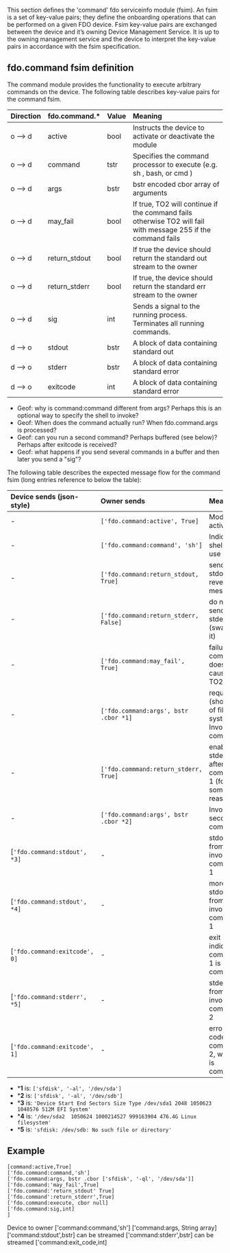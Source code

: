 This section defines the 'command' fdo serviceinfo module (fsim). An fsim is a set of key-value pairs; they define the
onboarding operations that can be performed on a given FDO device. Fsim key-value pairs are exchanged between the device and it’s owning Device Management Service. It is up to the owning management service and the
device to interpret the key-value pairs in accordance with the fsim specification.

## fdo.command fsim definition
The command module provides the functionality to execute arbitrary commands on the device.
The following table describes key-value pairs for the command fsim.




| Direction | fdo.command.*                  | Value                             | Meaning                 |
|:----------|:-------------------------------|:----------------------------------|:------------------------|
| o --> d   | active | bool | Instructs the device to activate or deactivate the module  | 
| o --> d   | command| tstr | Specifies the command processor to execute (e.g. sh , bash, or cmd )  | 
| o --> d   | args | bstr | bstr encoded cbor array of arguments   | 
| o --> d   | may_fail | bool | If true, TO2 will continue if the command fails otherwise TO2 will fail with message 255 if the command fails  | 
| o --> d   | return_stdout | bool | If true the device should return the standard out stream to the owner  | 
| o --> d   | return_stderr | bool | If true, the device should return the standard err stream to the owner  | 
| o --> d   | sig | int | Sends a signal to the running process.  Terminates all running commands.  | 
| d --> o   | stdout | bstr | A block of data containing standard out | 
| d --> o   | stderr | bstr | A block of data containing standard error | 
| d --> o   | exitcode | int | A block of data containing standard error | 

* Geof: why is command:command different from args?  Perhaps this is an optional way to specify the shell to invoke?
* Geof: When does the command actually run?  When fdo.command.args is processed?
* Geof: can you run a second command?  Perhaps buffered (see below)?  Perhaps after exitcode is received?
* Geof: what happens if you send several commands in a buffer and then later you send a "sig"?

The following table describes the expected message flow for the command fsim (long entries reference to below the table):

| Device sends (json-style)      | Owner sends                     | Meaning   |
|:------------------------------ |:---------------------------------- |:------------------------ |
| - | `['fdo.command:active', True]` | Module is active |
| - | `['fdo.command:command', 'sh']` | Indicates shell to use |
| - | `['fdo.command:return_stdout, True]` | send stdout in reverse message |
| - | `['fdo.command:return_stderr, False]` | do not send stderr (swallow it) |
| - | `['fdo.command:may_fail', True]` | failure of command does not cause TO2 to fail |
| - | `['fdo.command:args', bstr .cbor *1]` | request (short) list of file systems.  Invokes command. |
| - | `['fdo.commmand:return_stderr, True]` | enable stderr after command 1 (for some reason) |
| - | `['fdo.command:args', bstr .cbor *2]` | Invokes second command. |
| [`'fdo.command:stdout', *3]` | - | stdout from invoked command 1 |
| [`'fdo.command:stdout', *4]` | - | more stdout from invoked command 1 |
| [`'fdo.command:exitcode', 0]` | - | exit code indicates command 1 is complete |
| [`'fdo.command:stderr', *5]` | - | stderr from invoked command 2 |
| [`'fdo.command:exitcode', 1]` | - | error exit code from command 2, which is complete

* ***1** is: `['sfdisk', '-al', '/dev/sda']`
* ***2** is: `['sfdisk', '-al', '/dev/sdb']`
* ***3** is: `'Device Start End Sectors Size Type /dev/sda1 2048 1050623 1048576 512M EFI System'`
* ***4** is: `'/dev/sda2  1050624 1000214527 999163904 476.4G Linux filesystem'`
* ***5** is: `'sfdisk: /dev/sdb: No such file or directory'`

## Example

```
[command:active,True]
['fdo.command:command,'sh']
['fdo.command:args, bstr .cbor ['sfdisk', '-ql', '/dev/sda']]
['fdo.command:'may_fail',True]
['fdo.command:'return_stdout' True]
['fdo.command':return_stderr',True]
['fdo.command:execute, cbor null]
['fdo.command:sig,int]
]
```

Device to owner
['command:command,'sh']
['command:args, String array]
['command:stdout',bstr]  can be streamed
['command:stderr',bstr]  can be streamed
['command:exit_code,int]


